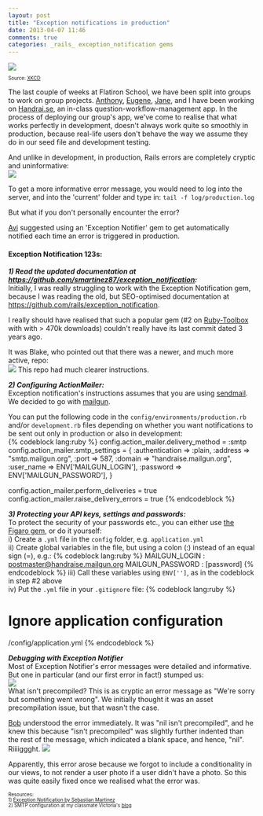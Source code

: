 ```yaml
---
layout: post
title: "Exception notifications in production"
date: 2013-04-07 11:46
comments: true
categories: _rails_ exception_notification gems
---
```


<img src="http://ei-lene.github.com/images/2013_04_07/error_comic.png">
<p style="font-size: 70%; font-weight: normal">
Source: <a href="http://xkcd.com/1024/">XKCD</a>
</p>

The last couple of weeks at Flatiron School, we have been split into groups to work on group projects. <a href="http://anthonywijnen.com/">Anthony</a>, <a href="http://eewang.github.io">Eugene</a>, <a href="http://janeeats.github.io/">Jane</a>, and I have been working on <a href="http://handrai.se/">Handrai.se</a>, an in-class question-workflow-management app. In the process of deploying our group's app, we've come to realise that what works perfectly in development, doesn't always work quite so smoothly in production, because real-life users don't behave the way we assume they do in our seed file and development testing.

And unlike in development, in production, Rails errors are completely cryptic and uninformative:<br>
<img src="http://ei-lene.github.com/images/2013_04_07/production_error.png">

To get a more informative error message, you would need to log into the server, and into the 'current' folder and type in: ```tail -f log/production.log```

But what if you don't personally encounter the error?

<a href="https://twitter.com/aviflombaum">Avi</a> suggested using an 'Exception Notifier' gem to get automatically notified each time an error is triggered in production.
<!--more-->
<h4>Exception Notification 123s:</h4>
<strong><em>1) Read the updated documentation at <a href="https://github.com/smartinez87/exception_notification">https://github.com/smartinez87/exception_notification</a>:</em></strong><br>
Initially, I was really struggling to work with the Exception Notification gem, because I was reading the old, but SEO-optimised documentation at <a href="https://github.com/rails/exception_notification">https://github.com/rails/exception_notification</a>. 

I really should have realised that such a popular gem (#2 on <a href="https://www.ruby-toolbox.com/categories/exception_notification#exception_notification">Ruby-Toolbox</a> with with > 470k downloads) couldn't really have its last commit dated 3 years ago.

It was Blake, who pointed out that there was a newer, and much more active, repo:<br>
<img src="http://ei-lene.github.com/images/2013_04_07/ruby_toolbox.png">
This repo had much clearer instructions.

<strong><em>2) Configuring ActionMailer:</em></strong><br>
Exception notification's instructions assumes that you are using <a href="https://github.com/smartinez87/exception_notification">sendmail</a>. We decided to go with <a href="http://mailgun.com/">mailgun</a>.

You can put the following code in the ```config/environments/production.rb``` and/or ```development.rb``` files depending on whether you want notifications to be sent out only in production or also in development:<br>
{% codeblock lang:ruby %}
  config.action_mailer.delivery_method = :smtp
  config.action_mailer.smtp_settings = {
    :authentication => :plain,
    :address => "smtp.mailgun.org",
    :port => 587,
    :domain => "handraise.mailgun.org",
    :user_name => ENV['MAILGUN_LOGIN'],
    :password => ENV['MAILGUN_PASSWORD'],
  }

  config.action_mailer.perform_deliveries = true
  config.action_mailer.raise_delivery_errors = true
{% endcodeblock %}

<strong><em>3) Protecting your API keys, settings and passwords: </em></strong><br>
To protect the security of your passwords etc., you can either use <a href="https://github.com/laserlemon/figaro">the Figaro gem</a>, or do it yourself:<br>
i) Create a ```.yml``` file in the ```config``` folder, e.g. ```application.yml```<br>
ii) Create global variables in the file, but using a colon (:) instead of an equal sign (=), e.g.:
{% codeblock lang:ruby %}
MAILGUN_LOGIN    : postmaster@handraise.mailgun.org
MAILGUN_PASSWORD : [password] 
{% endcodeblock %}
iii) Call these variables using ```ENV['']```, as in the codeblock in step #2 above<br>
iv) Put the ```.yml``` file in your ```.gitignore``` file:
{% codeblock lang:ruby %}
# Ignore application configuration
/config/application.yml
{% endcodeblock %}

<strong><em>Debugging with Exception Notifier</em></strong><br>
Most of Exception Notifier's error messages were detailed and informative. But one in particular (and our first error in fact!) stumped us:<br>
<img src="http://ei-lene.github.com/images/2013_04_07/exception_notification.png"><br>
What isn't precompiled? This is as cryptic an error message as "We're sorry but something went wrong". We initially thought it was an asset precompilation issue, but that wasn't the case.

<a href="https://twitter.com/withloudhands">Bob</a> understood the error immediately. It was "nil isn't precompiled", and he knew this because "isn't precompiled" was slightly further indented than the rest of the message, which indicated a blank space, and hence, "nil". Riiiiggght.
<img src="http://ei-lene.github.com/images/2013_04_07/indented_error_message.png">

Apparently, this error arose because we forgot to include a conditionality in our views, to not render a user photo if a user didn't have a photo. So this was quite easily fixed once we realised what the error was.


<p style="font-size: 70%; font-weight: normal">
Resources:<br>
1) <a href="http://smartinez87.github.io/exception_notification/">Exception Notification by Sebastian Martinez</a><br>
2) SMTP configuration at my classmate Victoria's <a href="http://vicfriedman.github.io/blog/2013/03/24/action-mailer-configurations/">blog </a>
</p>




